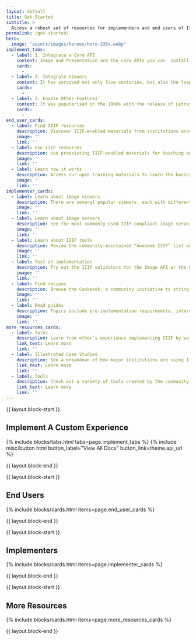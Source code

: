```yaml
---
layout: default
title: Get Started
subtitle: >
  Access a robust set of resources for implementers and end users of IIIF.
permalink: /get-started/
hero:
  image: "assets/images/heroes/hero-2@3x.webp"
implement_tabs:
  - label: 1. Integrate a Core API
    content: Image and Presentation are the core APIs you can  install first. Choose to retrieve images with the Image API or the image’s metadata with the Presentation API.
    cards:
      -
  - label: 2. Integrate Viewers
    content: It has survived not only five centuries, but also the leap into electronic typesetting, remaining essentially unchanged.
    cards:
      -
  - label: 3. Enable Other Features
    content: It was popularised in the 1960s with the release of Letraset sheets containing Lorem Ipsum passages, and more recently with desktop publishing software like Aldus PageMaker including versions of Lorem Ipsum.
    cards:
      -
end_user_cards:
  - label: Find IIIF resources
    description: Discover IIIF-enabled materials from institutions around the world.
    image: ''
    link: ''
  - label: Use IIIF resources
    description: Use preexisting IIIF-enabled materials for teaching and research across sites and tools.
    image: ''
    link: ''
  - label: Learn how it works
    description: Access our open training materials to learn the basics of how resources are made available via IIIF.
    image: ''
    link: ''
implementer_cards:
  - label: Learn about image viewers
    description: There are several popular viewers, each with different capabilities.
    image: ''
    link: ''
  - label: Learn about image servers
    description: See the most commonly used IIIF-compliant image servers.
    image: ''
    link: ''
  - label: Learn about IIIF tools
    description: Review the community-maintained “Awesome IIIF” list and see what’s available to you.
    image: ''
    link: ''
  - label: Test an implementation
    description: Try out the IIIF validators for the Image API or the Presentation API.
    image: ''
    link: ''
  - label: Find recipes
    description: Browse the Cookbook, a community initiative to string together commonly used functions into code “recipes” that can be easily reused.
    image: ''
    link: ''
  - label: Read guides
    description: Topics include pre-implementation requirements, interoperability best practices, UX best practices, and more.
    image: ''
    link: ''
more_resources_cards:
  - label: Talks
    description: Learn from other’s experience implementing IIIF by watching conference presentations.
    link_text: Learn more
    link: ''
  - label: Illustrated Case Studies
    description: See a breakdown of how major institutions are using IIIF to make their collections available.
    link_text: Learn more
    link: ''
  - label: Tools
    description: Check out a variety of tools created by the community.
    link_text: Learn more
    link: ''
---
```


{{ layout.block-start }}

## Implement A Custom Experience

{% include blocks/tabs.html tabs=page.implement_tabs %}
{% include misc/button.html button_label="View All Docs" button_link=theme.api_url %}

{{ layout.block-end }}



{{ layout.block-start }}

## End Users

{% include blocks/cards.html items=page.end_user_cards %}

{{ layout.block-end }}



{{ layout.block-start }}

## Implementers

{% include blocks/cards.html items=page.implementer_cards %}

{{ layout.block-end }}



{{ layout.block-start }}

## More Resources

{% include blocks/cards.html items=page.more_resources_cards %}

{{ layout.block-end }}
